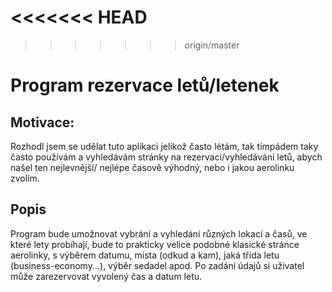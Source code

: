 <<<<<<< HEAD
=======

>>>>>>> origin/master
# Program rezervace letů/letenek

## Motivace:

<p> Rozhodl jsem se udělat tuto aplikaci jelikož často létám, tak tímpádem taky často používám a vyhledávám stránky na rezervaci/vyhledávání letů, abych našel ten nejlevnější/ nejlépe časově výhodný, nebo i jakou aerolinku zvolím. </p>

## Popis

<p> Program bude umožnovat vybrání a vyhledání různých lokací a časů, ve které lety probíhají, bude to prakticky velice podobné klasické stránce aerolinky, s výběrem datumu, místa (odkud a kam), jaká třída letu (business-economy...), výběr sedadel apod. Po zadání údajů si uživatel může zarezervovat vyvolený čas a datum letu. </p>
